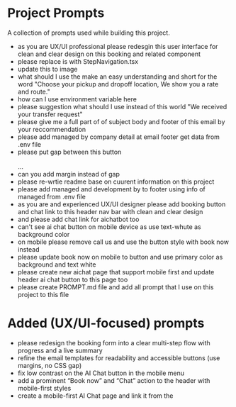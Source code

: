 # Project Prompts

A collection of prompts used while building this project.

- as you are UX/UI professional please redesgin this user interface for clean and clear design on this booking and related component
- please replace is with StepNavigation.tsx
- update this to image
- what should I use the make an easy understanding and short for the word "Choose your pickup and dropoff location, <span>We show you a rate and route."
- how can I use environment variable here
- please suggestion what should I use instead of this world "We received your transfer request"
- please give me a full part of of subject body and footer of this email by your reccommendation
- please add managed by company detail at email footer get data from .env file
- please put gap between this button <div style="margin-top:16px;display:flex;gap:8px;flex-wrap:wrap"> ... </div>
- can you add margin instead of gap
- please re-wrtie readme base on cuurent information on this project
- please add managed and development by to footer using info of managed from .env file
- as you are and experienced UX/UI designer please add booking button and chat link to this header nav bar with clean and clear design
- and please add chat link for aichatbot too
- can't see ai chat button on mobile device as use text-whute as background color
- on mobile please remove call us and use the button style with book now instead
- please update book now on mobile to button and use primary color as background and text white
- please create new aichat page that support mobile first and update header ai chat button to this page too
- please create PROMPT.md file and add all prompt that I use on this project to this file

# Added (UX/UI-focused) prompts
- please redesign the booking form into a clear multi-step flow with progress and a live summary
- refine the email templates for readability and accessible buttons (use margins, no CSS gap)
- fix low contrast on the AI Chat button in the mobile menu
- add a prominent “Book now” and “Chat” action to the header with mobile-first styles
- create a mobile-first AI Chat page and link it from the